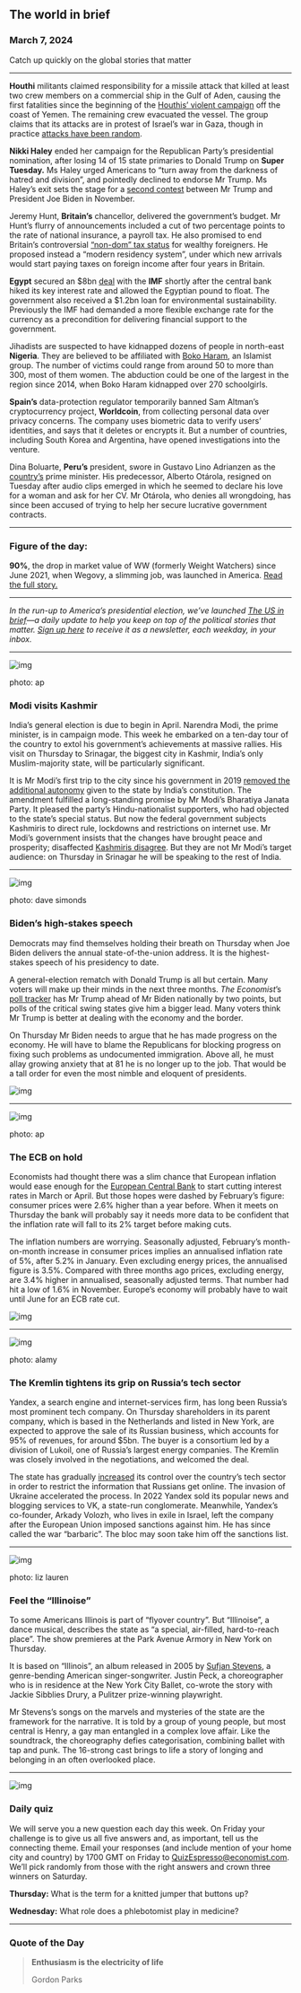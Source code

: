 ## The world in brief

### March 7, 2024

Catch up quickly on the global stories that matter



------



**Houthi** militants claimed responsibility for a missile attack that killed at least two crew members on a commercial ship in the Gulf of Aden, causing the first fatalities since the beginning of the [Houthis’ violent campaign](https://www.economist.com/the-economist-explains/2023/12/12/who-are-the-houthis-the-group-attacking-ships-in-the-red-sea) off the coast of Yemen. The remaining crew evacuated the vessel. The group claims that its attacks are in protest of Israel’s war in Gaza, though in practice [attacks have been random](https://www.economist.com/middle-east-and-africa/2024/01/12/the-houthis-have-survived-worse-than-americas-and-britains-strikes).

**Nikki Haley** ended her campaign for the Republican Party’s presidential nomination, after losing 14 of 15 state primaries to Donald Trump on **Super Tuesday.** Ms Haley urged Americans to “turn away from the darkness of hatred and division”, and pointedly declined to endorse Mr Trump. Ms Haley’s exit sets the stage for a [second contest](https://www.economist.com/interactive/us-2024-election/trump-biden-polls) between Mr Trump and President Joe Biden in November.

Jeremy Hunt, **Britain’s** chancellor, delivered the government’s budget. Mr Hunt’s flurry of announcements included a cut of two percentage points to the rate of national insurance, a payroll tax. He also promised to end Britain’s controversial [“non-dom” tax status](https://www.economist.com/the-economist-explains/2022/04/07/what-are-non-doms-and-why-does-it-matter-that-rishi-sunaks-wife-is-one) for wealthy foreigners. He proposed instead a “modern residency system”, under which new arrivals would start paying taxes on foreign income after four years in Britain.

**Egypt** secured an $8bn [deal](https://www.economist.com/leaders/2024/02/01/egypt-doesnt-deserve-a-bail-out-but-should-get-one) with the **IMF** shortly after the central bank hiked its key interest rate and allowed the Egyptian pound to float. The government also received a $1.2bn loan for environmental sustainability. Previously the IMF had demanded a more flexible exchange rate for the currency as a precondition for delivering financial support to the government.

Jihadists are suspected to have kidnapped dozens of people in north-east **Nigeria**. They are believed to be affiliated with [Boko Haram](https://www.economist.com/the-economist-explains/2013/05/01/what-is-boko-haram), an Islamist group. The number of victims could range from around 50 to more than 300, most of them women. The abduction could be one of the largest in the region since 2014, when Boko Haram kidnapped over 270 schoolgirls.

**Spain’s** data-protection regulator temporarily banned Sam Altman’s cryptocurrency project, **Worldcoin**, from collecting personal data over privacy concerns. The company uses biometric data to verify users’ identities, and says that it deletes or encrypts it. But a number of countries, including South Korea and Argentina, have opened investigations into the venture.

Dina Boluarte, **Peru’s** president, swore in Gustavo Lino Adrianzen as the [country’s](https://www.economist.com/the-americas/2024/02/22/what-javier-milei-could-learn-from-perus-economic-successes) prime minister. His predecessor, Alberto Otárola, resigned on Tuesday after audio clips emerged in which he seemed to declare his love for a woman and ask for her CV. Mr Otárola, who denies all wrongdoing, has since been accused of trying to help her secure lucrative government contracts.



------



### Figure of the day: 

**90%**, the drop in market value of WW (formerly Weight Watchers) since June 2021, when Wegovy, a slimming job, was launched in America. [Read the full story.](https://www.economist.com/business/2024/03/04/the-battle-over-the-trillion-dollar-weight-loss-bonanza)



------



*In the run-up to America’s presidential election, we’ve launched* [*The US in brief*](https://www.economist.com/us-in-brief)*—a daily update to help you keep on top of the political stories that matter.* [*Sign up here*](https://www.economist.com/newsletters/us-in-brief) *to receive it as a newsletter, each weekday, in your inbox.*



------



![img](https://niceboy.online/insight/public/Espresso/PHOTOS/20240309_dap335.jpg)

photo: ap

### Modi visits Kashmir

India’s general election is due to begin in April. Narendra Modi, the prime minister, is in campaign mode. This week he embarked on a ten-day tour of the country to extol his government’s achievements at massive rallies. His visit on Thursday to Srinagar, the biggest city in Kashmir, India’s only Muslim-majority state, will be particularly significant.

It is Mr Modi’s first trip to the city since his government in 2019 [removed the additional autonomy](https://www.economist.com/asia/2023/12/11/indias-top-court-upholds-the-central-governments-grab-at-kashmir) given to the state by India’s constitution. The amendment fulfilled a long-standing promise by Mr Modi’s Bharatiya Janata Party. It pleased the party’s Hindu-nationalist supporters, who had objected to the state’s special status. But now the federal government subjects Kashmiris to direct rule, lockdowns and restrictions on internet use. Mr Modi’s government insists that the changes have brought peace and prosperity; disaffected [Kashmiris disagree](https://www.economist.com/asia/2023/01/10/the-mirage-of-peace-and-prosperity-in-kashmir). But they are not Mr Modi’s target audience: on Thursday in Srinagar he will be speaking to the rest of India.



------



![img](https://niceboy.online/insight/public/Espresso/PHOTOS/20240309_dap340.jpg)

photo: dave simonds

### Biden’s high-stakes speech

Democrats may find themselves holding their breath on Thursday when Joe Biden delivers the annual state-of-the-union address. It is the highest-stakes speech of his presidency to date.

A general-election rematch with Donald Trump is all but certain. Many voters will make up their minds in the next three months. *The Economist*’s [poll tracker](https://www.economist.com/interactive/us-2024-election/trump-biden-polls) has Mr Trump ahead of Mr Biden nationally by two points, but polls of the critical swing states give him a bigger lead. Many voters think Mr Trump is better at dealing with the economy and the border.

On Thursday Mr Biden needs to argue that he has made progress on the economy. He will have to blame the Republicans for blocking progress on fixing such problems as undocumented immigration. Above all, he must allay growing anxiety that at 81 he is no longer up to the job. That would be a tall order for even the most nimble and eloquent of presidents.

![img](https://niceboy.online/insight/public/Espresso/PHOTOS/20240309_DAC942.jpg)



------



![img](https://niceboy.online/insight/public/Espresso/PHOTOS/20240309_dap336_0.jpg)

photo: ap

### The ECB on hold

Economists had thought there was a slim chance that European inflation would ease enough for the [European Central Bank](https://www.economist.com/finance-and-economics/2023/09/13/has-the-european-central-bank-become-too-powerful) to start cutting interest rates in March or April. But those hopes were dashed by February’s figure: consumer prices were 2.6% higher than a year before. When it meets on Thursday the bank will probably say it needs more data to be confident that the inflation rate will fall to its 2% target before making cuts.

The inflation numbers are worrying. Seasonally adjusted, February’s month-on-month increase in consumer prices implies an annualised inflation rate of 5%, after 5.2% in January. Even excluding energy prices, the annualised figure is 3.5%. Compared with three months ago prices, excluding energy, are 3.4% higher in annualised, seasonally adjusted terms. That number had hit a low of 1.6% in November. Europe’s economy will probably have to wait until June for an ECB rate cut.

![img](https://niceboy.online/insight/public/Espresso/PHOTOS/20240309_DAC7232.jpg)



------



![img](https://niceboy.online/insight/public/Espresso/PHOTOS/20240309_dap332.jpg)

photo: alamy

### The Kremlin tightens its grip on Russia’s tech sector

Yandex, a search engine and internet-services firm, has long been Russia’s most prominent tech company. On Thursday shareholders in its parent company, which is based in the Netherlands and listed in New York, are expected to approve the sale of its Russian business, which accounts for 95% of revenues, for around $5bn. The buyer is a consortium led by a division of Lukoil, one of Russia’s largest energy companies. The Kremlin was closely involved in the negotiations, and welcomed the deal.

The state has gradually [increased](https://www.economist.com/business/russia-is-trying-to-build-its-own-great-firewall/21807706) its control over the country’s tech sector in order to restrict the information that Russians get online. The invasion of Ukraine accelerated the process. In 2022 Yandex sold its popular news and blogging services to VK, a state-run conglomerate. Meanwhile, Yandex’s co-founder, Arkady Volozh, who lives in exile in Israel, left the company after the European Union imposed sanctions against him. He has since called the war “barbaric”. The bloc may soon take him off the sanctions list.



------



![img](https://niceboy.online/insight/public/Espresso/PHOTOS/20240309_dap328.jpg)

photo: liz lauren

### Feel the “Illinoise”

To some Americans Illinois is part of “flyover country”. But “Illinoise”, a dance musical, describes the state as “a special, air-filled, hard-to-reach place”. The show premieres at the Park Avenue Armory in New York on Thursday.

It is based on “Illinois”, an album released in 2005 by [Sufjan Stevens](https://www.economist.com/prospero/2020/09/25/sufjan-stevenss-astounding-miscellany), a genre-bending American singer-songwriter. Justin Peck, a choreographer who is in residence at the New York City Ballet, co-wrote the story with Jackie Sibblies Drury, a Pulitzer prize-winning playwright.

Mr Stevens’s songs on the marvels and mysteries of the state are the framework for the narrative. It is told by a group of young people, but most central is Henry, a gay man entangled in a complex love affair. Like the soundtrack, the choreography defies categorisation, combining ballet with tap and punk. The 16-strong cast brings to life a story of longing and belonging in an often overlooked place.



------



![img](https://niceboy.online/insight/public/Espresso/PHOTOS/20220218_OPD008_hq_27.jpg)

### Daily quiz

We will serve you a new question each day this week. On Friday your challenge is to give us all five answers and, as important, tell us the connecting theme. Email your responses (and include mention of your home city and country) by 1700 GMT on Friday to [QuizEspresso@economist.com](https://mail.google.com/mail/?view=cm&fs=1&tf=1&to=QuizEspresso@economist.com). We’ll pick randomly from those with the right answers and crown three winners on Saturday.

**Thursday:** What is the term for a knitted jumper that buttons up?

**Wednesday:** What role does a phlebotomist play in medicine?



------



### Quote of the Day

> **Enthusiasm is the electricity of life**
>
> Gordon Parks





